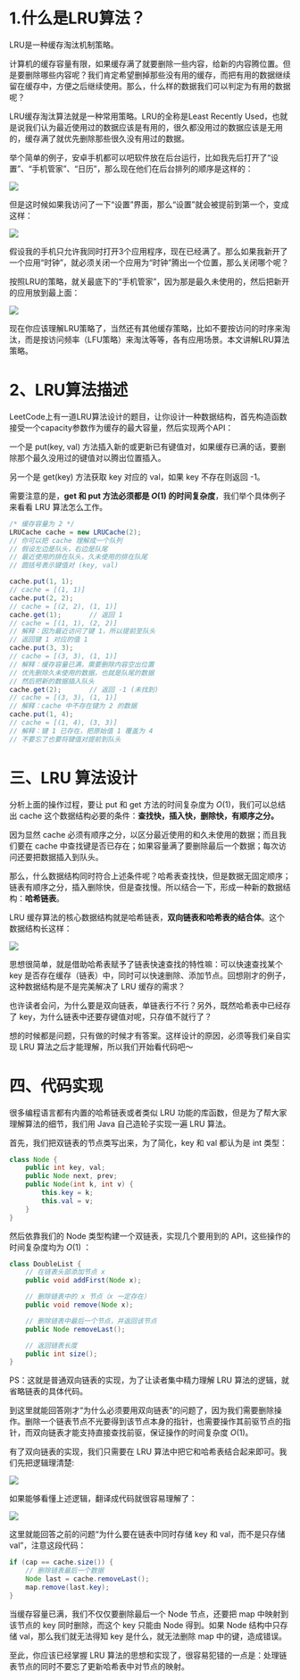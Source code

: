 # 1.什么是LRU算法？

LRU是一种缓存淘汰机制策略。

计算机的缓存容量有限，如果缓存满了就要删除一些内容，给新的内容腾位置。但是要删除哪些内容呢？我们肯定希望删掉那些没有用的缓存，而把有用的数据继续留在缓存中，方便之后继续使用。那么，什么样的数据我们可以判定为有用的数据呢？

LRU缓存淘汰算法就是一种常用策略。LRU的全称是Least Recently Used，也就是说我们认为最近使用过的数据应该是有用的，很久都没用过的数据应该是无用的，缓存满了就优先删除那些很久没有用过的数据。

举个简单的例子，安卓手机都可以吧软件放在后台运行，比如我先后打开了“设置”、“手机管家”、“日历”，那么现在他们在后台排列的顺序是这样的：

![](https://img2018.cnblogs.com/blog/1566782/201907/1566782-20190713105441415-1231200090.jpg)

但是这时候如果我访问了一下“设置”界面，那么“设置”就会被提前到第一个，变成这样：

![](https://img2018.cnblogs.com/blog/1566782/201907/1566782-20190713105513660-2041664170.jpg)

假设我的手机只允许我同时打开3个应用程序，现在已经满了。那么如果我新开了一个应用“时钟”，就必须关闭一个应用为“时钟”腾出一个位置，那么关闭哪个呢？

按照LRU的策略，就关最底下的“手机管家”，因为那是最久未使用的，然后把新开的应用放到最上面：

![](https://img2018.cnblogs.com/blog/1566782/201907/1566782-20190713105558006-436188588.jpg)

现在你应该理解LRU策略了，当然还有其他缓存策略，比如不要按访问的时序来淘汰，而是按访问频率（LFU策略）来淘汰等等，各有应用场景。本文讲解LRU算法策略。

# 2、LRU算法描述

LeetCode上有一道LRU算法设计的题目，让你设计一种数据结构，首先构造函数接受一个capacity参数作为缓存的最大容量，然后实现两个API：

一个是 put(key, val) 方法插入新的或更新已有键值对，如果缓存已满的话，要删除那个最久没用过的键值对以腾出位置插入。

另一个是 get(key) 方法获取 key 对应的 val，如果 key 不存在则返回 -1。

需要注意的是，**get 和 put 方法必须都是 _O_(1) 的时间复杂度**，我们举个具体例子来看看 LRU 算法怎么工作。

```java
/* 缓存容量为 2 */
LRUCache cache = new LRUCache(2);
// 你可以把 cache 理解成一个队列
// 假设左边是队头，右边是队尾
// 最近使用的排在队头，久未使用的排在队尾
// 圆括号表示键值对 (key, val)

cache.put(1, 1);
// cache = [(1, 1)]
cache.put(2, 2);
// cache = [(2, 2), (1, 1)]
cache.get(1);       // 返回 1
// cache = [(1, 1), (2, 2)]
// 解释：因为最近访问了键 1，所以提前至队头
// 返回键 1 对应的值 1
cache.put(3, 3);
// cache = [(3, 3), (1, 1)]
// 解释：缓存容量已满，需要删除内容空出位置
// 优先删除久未使用的数据，也就是队尾的数据
// 然后把新的数据插入队头
cache.get(2);       // 返回 -1 (未找到)
// cache = [(3, 3), (1, 1)]
// 解释：cache 中不存在键为 2 的数据
cache.put(1, 4);    
// cache = [(1, 4), (3, 3)]
// 解释：键 1 已存在，把原始值 1 覆盖为 4
// 不要忘了也要将键值对提前到队头
```

# 三、LRU 算法设计

分析上面的操作过程，要让 put 和 get 方法的时间复杂度为 _O_(1)，我们可以总结出 cache 这个数据结构必要的条件：**查找快，插入快，删除快，有顺序之分。**

因为显然 cache 必须有顺序之分，以区分最近使用的和久未使用的数据；而且我们要在 cache 中查找键是否已存在；如果容量满了要删除最后一个数据；每次访问还要把数据插入到队头。

那么，什么数据结构同时符合上述条件呢？哈希表查找快，但是数据无固定顺序；链表有顺序之分，插入删除快，但是查找慢。所以结合一下，形成一种新的数据结构：**哈希链表**。

LRU 缓存算法的核心数据结构就是哈希链表，**双向链表和哈希表的结合体**。这个数据结构长这样：

![](https://img2018.cnblogs.com/blog/1566782/201907/1566782-20190713105655398-1688289084.jpg)

思想很简单，就是借助哈希表赋予了链表快速查找的特性嘛：可以快速查找某个 key 是否存在缓存（链表）中，同时可以快速删除、添加节点。回想刚才的例子，这种数据结构是不是完美解决了 LRU 缓存的需求？

也许读者会问，为什么要是双向链表，单链表行不行？另外，既然哈希表中已经存了 key，为什么链表中还要存键值对呢，只存值不就行了？

想的时候都是问题，只有做的时候才有答案。这样设计的原因，必须等我们亲自实现 LRU 算法之后才能理解，所以我们开始看代码吧～

# 四、代码实现

很多编程语言都有内置的哈希链表或者类似 LRU 功能的库函数，但是为了帮大家理解算法的细节，我们用 Java 自己造轮子实现一遍 LRU 算法。

首先，我们把双链表的节点类写出来，为了简化，key 和 val 都认为是 int 类型：

```java
class Node {
    public int key, val;
    public Node next, prev;
    public Node(int k, int v) {
        this.key = k;
        this.val = v;
    }
}
```

然后依靠我们的 Node 类型构建一个双链表，实现几个要用到的 API，这些操作的时间复杂度均为 _O_(1) ：

```java
class DoubleList {  
    // 在链表头部添加节点 x
    public void addFirst(Node x);

    // 删除链表中的 x 节点（x 一定存在）
    public void remove(Node x);

    // 删除链表中最后一个节点，并返回该节点
    public Node removeLast();

    // 返回链表长度
    public int size();
}
```

PS：这就是普通双向链表的实现，为了让读者集中精力理解 LRU 算法的逻辑，就省略链表的具体代码。

到这里就能回答刚才“为什么必须要用双向链表”的问题了，因为我们需要删除操作。删除一个链表节点不光要得到该节点本身的指针，也需要操作其前驱节点的指针，而双向链表才能支持直接查找前驱，保证操作的时间复杂度 _O_(1)。

有了双向链表的实现，我们只需要在 LRU 算法中把它和哈希表结合起来即可。我们先把逻辑理清楚:

![](https://img2018.cnblogs.com/blog/1566782/201907/1566782-20190713105734608-91160037.jpg)

如果能够看懂上述逻辑，翻译成代码就很容易理解了：

![](https://img2018.cnblogs.com/blog/1566782/201907/1566782-20190713105755934-535696278.jpg)

这里就能回答之前的问题“为什么要在链表中同时存储 key 和 val，而不是只存储 val”，注意这段代码：

```java
if (cap == cache.size()) {
    // 删除链表最后一个数据
    Node last = cache.removeLast();
    map.remove(last.key);
}
```

当缓存容量已满，我们不仅仅要删除最后一个 Node 节点，还要把 map 中映射到该节点的 key 同时删除，而这个 key 只能由 Node 得到。如果 Node 结构中只存储 val，那么我们就无法得知 key 是什么，就无法删除 map 中的键，造成错误。

至此，你应该已经掌握 LRU 算法的思想和实现了，很容易犯错的一点是：处理链表节点的同时不要忘了更新哈希表中对节点的映射。